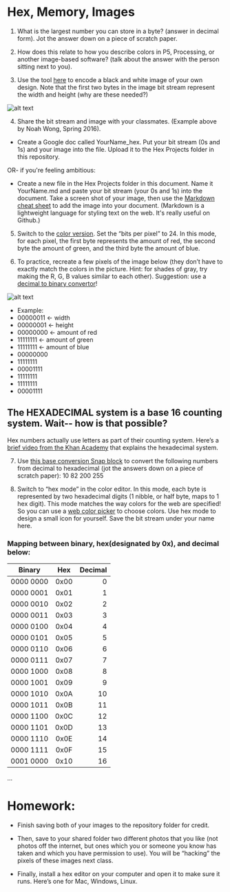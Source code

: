 # Hex, Memory, Images

1. What is the largest number you can store in a byte? (answer in decimal form). Jot the answer down on a piece of scratch paper.

2. How does this relate to how you describe colors in P5, Processing, or another image-based software? (talk about the answer with the person sitting next to you).

3. Use the tool [here](http://cs.ucls.uchicago.edu/~bfranke/codeDotOrg/Pixelation/Pixelation_v2.html) to encode a black and white image of your own design. Note that the first two bytes in the image bit stream represent the width and height (why are these needed?) 

![alt text](https://github.com/lizzybrooks/Hex-Memory/blob/master/images/aarf.png "bit stream example")

4. Share the bit stream and image with your classmates. (Example above by Noah Wong, Spring 2016).

* Create a Google doc called YourName_hex. Put your bit stream (0s and 1s) and your image into the file. Upload it to the Hex Projects folder in this repository.

OR- if you're feeling ambitious: 
* Create a new file in the Hex Projects folder in this document. Name it YourName.md and paste your bit stream (your 0s and 1s) into the document.
Take a screen shot of your image, then use the [Markdown cheat sheet](https://github.com/adam-p/markdown-here/wiki/Markdown-Cheatsheet#images) to add the image into your document. 
(Markdown is a lightweight language for styling text on the web. It's really useful on Github.)


5. Switch to the [color version](http://cs.ucls.uchicago.edu/~bfranke/codeDotOrg/Pixelation/Pixelation_v3.html). Set the “bits per pixel” to 24. In this mode, for each pixel, the first byte represents the amount of red, the second byte the amount of green, and the third byte the amount of blue. 

6. To practice, recreate a few pixels of the image below (they don’t have to exactly match the colors in the picture. Hint: for shades of gray, try making the R, G, B values similar to each other). Suggestion: use a [decimal to binary convertor](http://www.binaryhexconverter.com/decimal-to-binary-converter)!

![alt text](https://github.com/lizzybrooks/Hex-Memory/blob/master/images/colorgrid.png "bit stream example")

* Example:
* 00000011 ← width
* 00000001 ← height
* 00000000  ← amount of red
* 11111111  ← amount of green
* 11111111  ← amount of blue	
* 00000000
* 11111111
* 00001111
* 11111111
* 11111111
* 00001111

## The HEXADECIMAL system is a base 16 counting system. Wait-- how is that possible?

Hex numbers actually use letters as part of their counting system. Here’s a [brief video from the Khan Academy](https://www.khanacademy.org/math/algebra-home/alg-intro-to-algebra/algebra-alternate-number-bases/v/hexadecimal-number-system) that explains the hexadecimal system.

7. Use [this base conversion Snap block](http://snap.berkeley.edu/snapsource/snap.html#present:Username=nataliefreed&ProjectName=hex%20and%20base%20block) to convert the following numbers from decimal to hexadecimal (jot the answers down on a piece of scratch paper):
10
82
200
255

8. Switch to “hex mode” in the color editor. In this mode, each byte is represented by two hexadecimal digits (1 nibble, or half byte, maps to 1 hex digit). This mode matches the way colors for the web are specified! So you can use a [web color picker](http://www.colorpicker.com/) to choose colors. Use hex mode to design a small icon for yourself. Save the bit stream under your name here.

### Mapping between binary, hex(designated by 0x), and decimal below:
| Binary        | Hex           | Decimal  |
| ------------- |:-------------:| -----:|
|0000 0000      | 0x00          | 0     |
|0000 0001      |0x01           |1      | 
|0000 0010      |0x02           |2      |
|0000 0011      |0x03           |3      |
|0000 0100      |0x04           |4      |
|0000 0101      |0x05           |5      |
|0000 0110      |0x06           |6      |
|0000 0111      |0x07           |7      |
|0000 1000      |0x08           |8      |
|0000 1001      |0x09           |9      |
|0000 1010      |0x0A           |10     |
|0000 1011      |0x0B           |11     |
|0000 1100      |0x0C           |12     |
|0000 1101      |0x0D           |13     |
|0000 1110      |0x0E           |14     |
|0000 1111      |0x0F           |15     |
|0001 0000      |0x10           |16     |
...


# Homework: 
* Finish saving both of your images to the repository folder for credit.

* Then, save to your shared folder two different photos that you like (not photos off the internet, but ones which you or someone you know has taken and which you have permission to use). You will be “hacking” the pixels of these images next class.

* Finally, install a hex editor on your computer and open it to make sure it runs. Here’s one for Mac, Windows, Linux.
